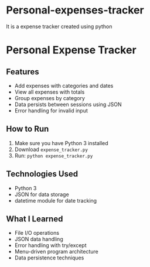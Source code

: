 # Personal-expenses-tracker
It is a expense tracker created using python
# Personal Expense Tracker


## Features
- Add expenses with categories and dates
- View all expenses with totals
- Group expenses by category
- Data persists between sessions using JSON
- Error handling for invalid input

## How to Run
1. Make sure you have Python 3 installed
2. Download `expense_tracker.py`
3. Run: `python expense_tracker.py`

## Technologies Used
- Python 3
- JSON for data storage
- datetime module for date tracking

## What I Learned
- File I/O operations
- JSON data handling
- Error handling with try/except
- Menu-driven program architecture
- Data persistence techniques
